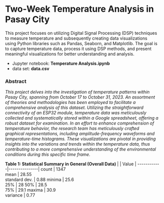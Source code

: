 # Two-Week Temperature Analysis in Pasay City
This project focuses on utilizing Digital Signal Processing (DSP) techniques to measure temperature and subsequently creating data visualizations using Python libraries such as Pandas, Seaborn, and Matplotlib. The goal is to capture temperature data, process it using DSP methods, and present meaningful visualizations for better understanding and analysis.
- Jupyter notebook: **Temperature Analysis.ipynb**
- data set: **data.csv**


### Abstract
*This project delves into the investigation of
temperature patterns within Pasay City, spanning from October
17 to October 31, 2023. An assortment of theories and
methodologies has been employed to facilitate a comprehensive
analysis of this dataset. Utilizing the straightforward
connectivity of an ESP32 module, temperature data was
meticulously collected and systematically stored within a Google
spreadsheet, offering a robust dataset for examination. In an
effort to enhance comprehension of temperature behavior, the
research team has meticulously crafted graphical
representations, including amplitude-frequency waveforms and
temperature-time histograms. These visualizations are pivotal in
providing insights into the variations and trends within the
temperature data, thus contributing to a more comprehensive
understanding of the environmental conditions during this
specific time frame.*






**Table 1: Statistical Summary in General (Overall Data)**
|     | Value |
------------|---------------|
count          | 1347     
mean           | 28.55     
standard dev.  | 0.88
minima         | 25.6  
25%            | 28
50%            | 28.5   
75%            | 29.1
maxima         | 30.9   
variance       | 0.77  
